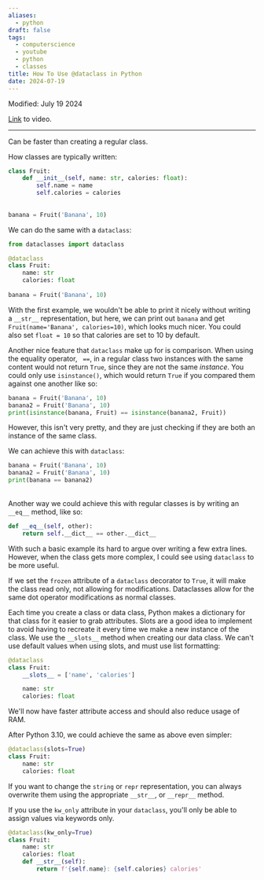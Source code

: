 ```yaml
---
aliases:
  - python
draft: false
tags:
  - computerscience
  - youtube
  - python
  - classes
title: How To Use @dataclass in Python
date: 2024-07-19
---
```

Modified: July 19 2024 

[Link](https://www.youtube.com/watch?v=mVea6Mu15l8) to video.

-------------------------------------------------------------------------------

Can be faster than creating a regular class.

How classes are typically written:

```python
class Fruit:  
    def __init__(self, name: str, calories: float):  
        self.name = name  
        self.calories = calories  
  
  
banana = Fruit('Banana', 10)
```


We can do the same with a `dataclass`:

```python
from dataclasses import dataclass

@dataclass  
class Fruit:  
    name: str  
    calories: float  
  
banana = Fruit('Banana', 10)
```

With the first example, we wouldn't be able to print it nicely without writing a `__str__` representation, but here, we can print out `banana` and get `Fruit(name='Banana', calories=10)`, which looks much nicer. You could also set `float = 10` so that calories are set to 10 by default.

Another nice feature that `dataclass` make up for is comparison. When using the equality operator, ` ==`,  in a regular class two instances with the same content would not return `True`, since they are not the same *instance*. You could only use `isinstance()`, which would return `True` if you compared them against one another like so:

```python
banana = Fruit('Banana', 10)  
banana2 = Fruit('Banana', 10)  
print(isinstance(banana, Fruit) == isinstance(banana2, Fruit))
```

However, this isn't very pretty, and they are just checking if they are both an instance of the same class.

We can achieve this with `dataclass`:

```python
banana = Fruit('Banana', 10)  
banana2 = Fruit('Banana', 10)  
print(banana == banana2)
```
\
Another way we could achieve this with regular classes is by writing an `__eq__` method, like so:

```python
def __eq__(self, other):
	return self.__dict__ == other.__dict__
```

With such a basic example its hard to argue over writing a few extra lines. However, when the class gets more complex, I could see using `dataclass` to be more useful.

If we set the `frozen` attribute of a `dataclass` decorator to `True`, it will make the class read only, not allowing for modifications. Dataclasses allow for the same dot operator modifications as normal classes.

Each time you create a class or data class, Python makes a dictionary for that class for it easier to grab attributes. Slots are a good idea to implement to avoid having to recreate it every time we make a new instance of the class. We use the `__slots__` method when creating our data class. We can't use default values when using slots, and must use list formatting:

```python
@dataclass
class Fruit:
	__slots__ = ['name', 'calories']

	name: str
	calories: float
```

We'll now have faster attribute access and should also reduce usage of RAM.

After Python 3.10, we could achieve the same as above even simpler:

```python
@dataclass(slots=True)
class Fruit:
	name: str
	calories: float
```

If you want to change the `string` or `repr` representation, you can always overwrite them using the appropriate `__str__`, or `__repr__` method.

If you use the `kw_only` attribute in your `dataclass`, you'll only be able to assign values via keywords only.

```python
@dataclass(kw_only=True)
class Fruit:
	name: str
	calories: float
	def __str__(self):
		return f'{self.name}: {self.calories} calories'
```

